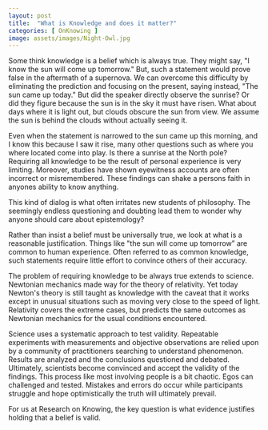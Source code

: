 ```yaml
---
layout: post
title:  "What is Knowledge and does it matter?"
categories: [ OnKnowing ]
image: assets/images/Night-Owl.jpg
---
```

Some think knowledge is a belief which is always true. They might say, "I know the sun will come up tomorrow." 
But, such a statement would prove false in the aftermath of a supernova. We can overcome this difficulty 
by eliminating the prediction and focusing on the present,
saying instead, "The sun came up today." But did the speaker directly observe the sunrise? 
Or did they figure because the sun is in the sky it must have risen. 
What about days where it is light out, but clouds obscure the sun from view. We assume the sun is behind the clouds without actually seeing it.

Even when the statement is narrowed to the sun came up this morning, and I know this because I saw it rise, 
many other questions such as where you where located come 
into play. Is there a sunrise at the North pole? Requiring all knowledge to be the result of personal experience is very limiting. 
Moreover, studies have shown eyewitness accounts are often incorrect or misremembered. 
These findings can shake a persons faith in anyones ability to know anything.

This kind of dialog is what often irritates new students of philosophy. The seemingly endless questioning and doubting 
lead them to wonder why anyone should care about epistemology?

Rather than insist a belief must be universally true, we look at what is a reasonable justification. 
Things like "the sun will come up tomorrow” are common to human experience. 
Often referred to as common knowledge, such statements require little effort to convince others of their accuracy.

The problem of requiring knowledge to be always true extends to science. Newtonian mechanics made way for the theory of relativity. 
Yet today Newton's theory is still taught as knowledge with the caveat that it works except in unusual situations 
such as moving very close to the speed of light. Relativity covers the extreme 
cases, but predicts the same outcomes as Newtonian mechanics for the usual conditions encountered.

Science uses a systematic approach to test validity. Repeatable experiments with measurements and 
objective observations are relied upon by a community of 
practitioners searching to understand phenomenon. Results are analyzed and 
the conclusions questioned and debated. Ultimately, scientists become convinced and accept 
the validity of the findings. This process like most involving people is a bit chaotic. 
Egos can challenged and tested. Mistakes and errors do occur while participants 
struggle and hope optimistically the truth will ultimately prevail.

For us at Research on Knowing, the key question is what evidence justifies holding that a belief is valid. 